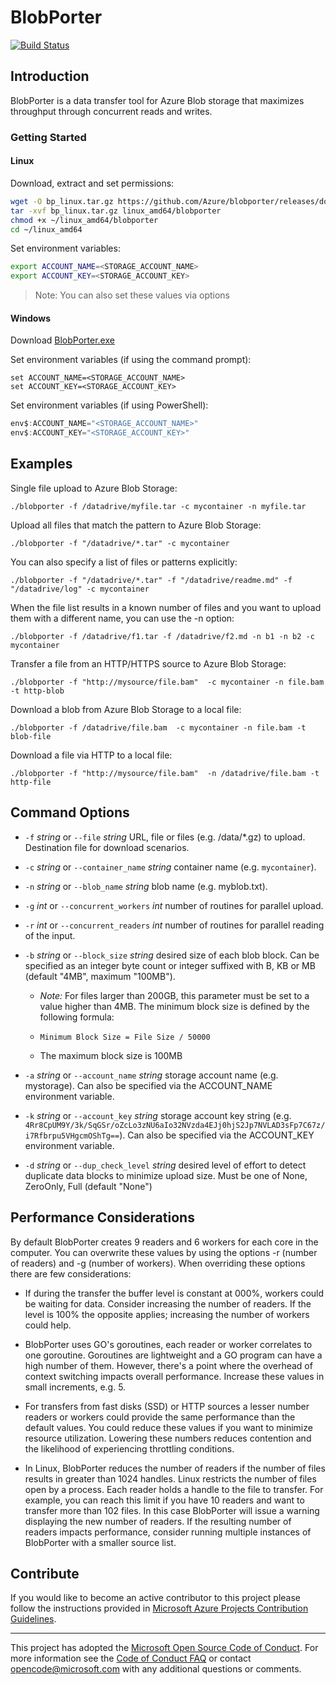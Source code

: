 # BlobPorter

[![Build Status](https://travis-ci.org/Azure/blobporter.svg?branch=master)](https://travis-ci.org/Azure/blobporter)

## Introduction

BlobPorter is a data transfer tool for Azure Blob storage that maximizes throughput through concurrent reads and writes.

### Getting Started

#### Linux

Download, extract and set permissions:

```bash
wget -O bp_linux.tar.gz https://github.com/Azure/blobporter/releases/download/v0.3.01/bp_linux.tar.gz
tar -xvf bp_linux.tar.gz linux_amd64/blobporter
chmod +x ~/linux_amd64/blobporter
cd ~/linux_amd64
```

Set environment variables:

```bash
export ACCOUNT_NAME=<STORAGE_ACCOUNT_NAME>
export ACCOUNT_KEY=<STORAGE_ACCOUNT_KEY>
```

>Note: You can also set these values via options

#### Windows

Download [BlobPorter.exe](https://github.com/Azure/blobporter/releases/download/v0.3.01/bp_windows.zip)

Set environment variables (if using the command prompt):

```batchfile
set ACCOUNT_NAME=<STORAGE_ACCOUNT_NAME>
set ACCOUNT_KEY=<STORAGE_ACCOUNT_KEY>
```

Set environment variables (if using PowerShell):

```PowerShell
env$:ACCOUNT_NAME="<STORAGE_ACCOUNT_NAME>"
env$:ACCOUNT_KEY="<STORAGE_ACCOUNT_KEY>"
```

## Examples

Single file upload to Azure Blob Storage:

`./blobporter -f /datadrive/myfile.tar -c mycontainer -n myfile.tar`

Upload all files that match the pattern to Azure Blob Storage:

`./blobporter -f "/datadrive/*.tar" -c mycontainer`

You can also specify a list of files or patterns explicitly:

`./blobporter -f "/datadrive/*.tar" -f "/datadrive/readme.md" -f "/datadrive/log" -c mycontainer`

When the file list results in a known number of files and you want to upload them with a different name, you can use the -n option:

`./blobporter -f /datadrive/f1.tar -f /datadrive/f2.md -n b1 -n b2 -c mycontainer`

Transfer a file from an HTTP/HTTPS source to Azure Blob Storage:

`./blobporter -f "http://mysource/file.bam"  -c mycontainer -n file.bam -t http-blob`

Download a blob from Azure Blob Storage to a local file:

`./blobporter -f /datadrive/file.bam  -c mycontainer -n file.bam -t blob-file`

Download a file via HTTP to a local file:

`./blobporter -f "http://mysource/file.bam"  -n /datadrive/file.bam -t http-file`

## Command Options

- `-f` *string* or `--file` *string* URL, file or files (e.g. /data/*.gz) to upload. Destination file for download scenarios.

- `-c` *string* or `--container_name` *string* container name (e.g. `mycontainer`).

- `-n` *string* or `--blob_name` *string* blob name (e.g. myblob.txt).

- `-g` *int* or `--concurrent_workers` *int* number of routines for parallel upload.

- `-r` *int* or `--concurrent_readers` *int* number of routines for parallel reading of the input.

- `-b` *string* or `--block_size` *string* desired size of each blob block. Can be specified as an integer byte count or integer suffixed with B, KB or MB (default "4MB", maximum "100MB").

  - *Note:* For files larger than 200GB, this parameter must be set to a value higher than 4MB. The minimum block size is defined by the following formula:

  - `Minimum Block Size = File Size / 50000`

  - The maximum block size is 100MB

- `-a` *string* or `--account_name` *string* storage account name (e.g. mystorage). Can also be specified via the ACCOUNT_NAME environment variable.

- `-k` *string* or `--account_key` *string* storage account key string (e.g. `4Rr8CpUM9Y/3k/SqGSr/oZcLo3zNU6aIo32NVzda4EJj0hjS2Jp7NVLAD3sFp7C67z/i7Rfbrpu5VHgcmOShTg==`). Can also be specified via the ACCOUNT_KEY environment variable.

- `-d` *string* or `--dup_check_level` *string* desired level of effort to detect duplicate data blocks to minimize upload size. Must be one of None, ZeroOnly, Full (default "None")

## Performance Considerations

By default BlobPorter creates 9 readers and 6 workers for each core in the computer. You can overwrite these values by using the options -r (number of readers) and -g (number of workers). When overriding these options there are few considerations:

- If during the transfer the buffer level is constant at 000%, workers could be waiting for data. Consider increasing the number of readers. If the level is 100% the opposite applies; increasing the number of workers could help.

- BlobPorter uses GO's goroutines, each reader or worker correlates to one goroutine. Goroutines are lightweight and a GO program can have a high number of them. However, there's a point where the overhead of context switching impacts overall performance. Increase these values in small increments, e.g. 5.

- For transfers from fast disks (SSD) or HTTP sources a lesser number readers or workers could provide the same performance than the default values. You could reduce these values if you want to minimize resource utilization. Lowering these numbers reduces contention and the likelihood of experiencing throttling conditions.

- In Linux, BlobPorter reduces the number of readers if the number of files results in greater than 1024 handles. Linux restricts the number of files open by a process. Each reader holds a handle to the file to transfer. For example, you can reach this limit if you have 10 readers and want to transfer more than 102 files. In this case BlobPorter will issue a warning displaying the new number of readers. If the resulting number of readers impacts performance, consider running multiple instances of BlobPorter with a smaller source list.

## Contribute

If you would like to become an active contributor to this project please follow the instructions provided in [Microsoft Azure Projects Contribution Guidelines](http://azure.github.io/guidelines/).

-----
This project has adopted the [Microsoft Open Source Code of Conduct](https://opensource.microsoft.com/codeofconduct/). For more information see the [Code of Conduct FAQ](https://opensource.microsoft.com/codeofconduct/faq/) or contact [opencode@microsoft.com](mailto:opencode@microsoft.com) with any additional questions or comments.

